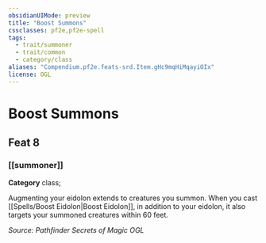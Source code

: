 ```yaml
---
obsidianUIMode: preview
title: "Boost Summons"
cssclasses: pf2e,pf2e-spell
tags:
  - trait/summoner
  - trait/common
  - category/class
aliases: "Compendium.pf2e.feats-srd.Item.gHc9mqHiMqayiOIx"
license: OGL
---
```

# Boost Summons
## Feat 8
### [[summoner]]

**Category** class; 




Augmenting your eidolon extends to creatures you summon. When you cast [[Spells/Boost Eidolon|Boost Eidolon]], in addition to your eidolon, it also targets your summoned creatures within 60 feet.

*Source: Pathfinder Secrets of Magic*
*OGL*